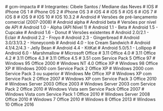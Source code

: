 <html>
# gcm-impacta
# <title>gcm-impacta</title>
# Integrantes: Cibele Santos / Mediane das Neves 
# IOS
# iPhone OS 1
# iPhone OS 2
# iPhone OS 3
# iOS 4
# iOS 5
# iOS 6
# iOS 7
# iOS 8
# iOS 9
# IOS 10
# IOS 10.3.2
# Android
# Versões de pré-lançamento comercial (2007-2008)
# Android alpha
# Android beta
# Versões por nível de API
# Android 1.0 - Alpha (API Nível 1)
# Android 1.1 - Beta
# Android 1.5 - Cupcake
# Android 1.6 - Donut
# Versões existentes
# Android 2.0/2.1 - Eclair
# Android 2.2 - Froyo
# Android 2.3 - Gingerbread
# Android 3.0/3.1/3.2 - Honeycomb
# Android 4.0 - Ice Cream Sandwich
# Android 4.1/4.2/4.3 - Jelly Bean
# Android 4.4 - KitKat
# Android 5.0/5.1 - Lollipop
# Android 6.0 - Marshmallow
# Microsoft Office
# 3.11	Office 4.0	
# 3.11	Office 4.2	
# 3.11	Office 4.3	
# 3.11	Office 4.5	
# 3.51 com Service Pack 5	Office 97	
# Windows 95	Office 2000	
# Windows NT 4.0	Office XP	
# Windows 98	Office XP	
# Windows 2000 com Service Pack 2	Office XP	
# Windows 2000 com Service Pack 3 ou superior	
# Windows Me	Office XP	
# Windows XP com Service Pack 2	Office 2007	
# Windows XP com Service Pack 3	Office 2010	
# Windows Server 2003	Office 2003
# Windows Server 2003 com Service Pack 2	Office 2010	
# Windows Vista sem Service Pack	Office 2007	
# Windows Vista com Service Pack 1	Office 2010	
# Windows Server 2008	Office 2010	
# Windows 7	Office 2010	
# Windows 8	Office 2013	
# Windows 10	Office 2016	
</html>
